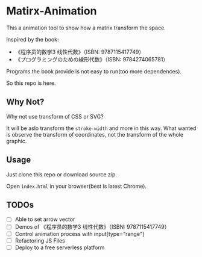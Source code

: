 # Matirx-Animation

This a animation tool to show how a matrix transform the space.

Inspired by the book:

- 《程序员的数学3 线性代数》（ISBN: 9787115417749）
- 《プログラミングのための線形代数》（ISBN: 9784274065781）

Programs the book provide is not easy to run(too more dependences).

So this repo is here.

## Why Not?

Why not use transform of CSS or SVG?

It will be aslo transform the `stroke-width` and more in this way. What wanted is observe the transform of coordinates, not the transform of the whole graphic.

## Usage

Just clone this repo or download source zip.

Open `index.html` in your browser(best is latest Chrome).

## TODOs

- [ ] Able to set arrow vector
- [ ] Demos of 《程序员的数学3 线性代数》（ISBN: 9787115417749）
- [ ] Control animation process with input\[type="range"\]
- [ ] Refactoring JS Files
- [ ] Deploy to a free serverless platform
